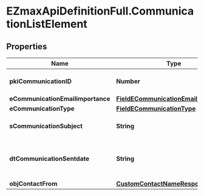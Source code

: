# EZmaxApiDefinitionFull.CommunicationListElement

## Properties

Name | Type | Description | Notes
------------ | ------------- | ------------- | -------------
**pkiCommunicationID** | **Number** | The unique ID of the Communication. | 
**eCommunicationEmailimportance** | [**FieldECommunicationEmailimportance**](FieldECommunicationEmailimportance.md) |  | [optional] 
**eCommunicationType** | [**FieldECommunicationType**](FieldECommunicationType.md) |  | 
**sCommunicationSubject** | **String** | The Subject of the Communication | 
**dtCommunicationSentdate** | **String** | The send date and time at which the Communication was sent. | 
**objContactFrom** | [**CustomContactNameResponse**](CustomContactNameResponse.md) |  | 


